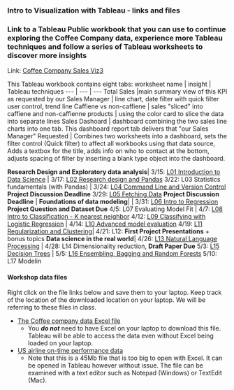 ### Intro to Visualization with Tableau - links and files

### Link to a Tableau Public workbook that you can use to continue exploring the Coffee Company data, experience more Tableau techniques and follow a series of Tableau worksheets to discover more insights

Link: [Coffee Company Sales Viz3](https://public.tableau.com/profile/moving.electron#!/vizhome/CoffeeCompanySalesViz3/Totalsales)

This Tableau workbook contains eight tabs:
worksheet name | insight | Tableau techniques
--- | --- |  --- 
Total Sales |main summary view of this KPI as requested by our Sales Manager | line chart, date filter with quick filter user control, trend line
Caffiene vs non-caffiene | sales "sliced" into caffiene and non-caffienne products | using the color card to slice the data into separate lines
Sales Dashoard | dashboard combining the two sales line charts into one tab. This dashboard report tab delivers that "our Sales Manager" Requested | Combines two worksheets into a dashboard, sets the filter control (Quick filter) to affect all workbooks using that data source, Adds a textbox for the title, adds info on who to contact at the bottom, adjusts spacing of filter by inserting a blank type object into the dashboard.





**Research Design and Exploratory data analysis**|
3/15: [L01 Introduction to Data Science](#class-1) | 3/17: [L02 Research design and Pandas](#research-design)
3/22: L03 Statistics fundamentals (with Pandas) | 3/24: [L04 Command Line and Version Control](#command-line) **Project Discussion Deadline**
3/29: [L05 Fetching Data](#fetching-data) **Project Discussion Deadline** |
**Foundations of data modeling**|
 | 3/31: [L06 Intro to Regression](#intro-to-regression) **Project Question and Dataset Due**
4/5: L07 Evaluating Model Fit | 4/7: [L08 Intro to Classification - K nearest neighbor](#knn)
4/12: [L09 Classifying with Logistic Regression](#logistic-regression) | 4/14: [L10 Advanced model evaluation](#advanced_model)
4/19: [L11 Regularization and Clustering](#class-11-regularization-and-clustering)| 4/21: L12: **First Project Presentations** + bonus topics
**Data science in the real world**|
4/26: [L13 Natural Language Processing](#nlp) | 4/28: L14 Dimensionality reduction, **Draft Paper Due**
5/3: [L15 Decision Trees](#decision) | 5/5: [L16 Ensembling, Bagging and Random Forests](#ensemble)
5/10: L17 Modelin

#### Workshop data files

Right click on the file links below and save them to your laptop.  Keep track of the location of the downloaded location on your laptop. We will be referring to these files in class.

* [The Coffee company data Excel file](https://github.com/JamesByers/Workshop-files/raw/master/intro-to-visualization-with-tableau/Coffee%20Chain.xlsx)
  * You ***do not*** need to have Excel on your laptop to download this file.  Tableau will be able to access the data even without Excel being loaded on your laptop.
* [US airline on-time performance data](https://raw.githubusercontent.com/JamesByers/Workshop-files/master/intro-to-visualization-with-tableau/284334620_T_ONTIME.csv)
  * Note that this is a 45Mb file that is too big to open with Excel.  It can be opened in Tableau however without issue.  The file can be examined with a text editor such as Notepad (Windows) or TextEdit (Mac).
